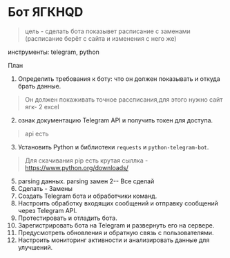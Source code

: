 # Бот ЯГКHQD

> цель - сделать бота показывет расписание с заменами (расписание берёт с сайта и изменения с него же)

инструменты: telegram, python

План

1. Определить требования к боту: что он должен показывать и откуда брать данные.

> Он должен покаживать точное рассписания,для этого нужно сайт ягк- 2 excel

2. ознак документацию Telegram API и получить токен для доступа.

> api есть

3. Установить Python и библиотеки `requests` и `python-telegram-bot`.

> Для скачивания pip есть крутая сыллка - https://www.python.org/downloads/

5. parsing данных. parsing замен 2--
   Все сделай
6. Сделать - Замены
7. Создать Telegram бота и обработчики команд.
8. Настроить обработку входящих сообщений и отправку сообщений через Telegram API.
9. Протестировать и отладить бота.
10. Зарегистрировать бота на Telegram и развернуть его на сервере.
11. Предусмотреть обновления и обратную связь с пользователями.
12. Настроить мониторинг активности и анализировать данные для улучшений.
